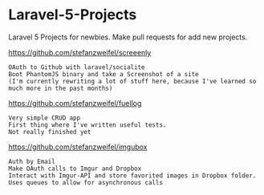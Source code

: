# Laravel-5-Projects
Laravel 5 Projects for newbies. Make pull requests for add new projects.

https://github.com/stefanzweifel/screeenly

    OAuth to Github with laravel/socialite
    Boot PhantomJS binary and take a Screenshot of a site
    (I'm currently rewriting a lot of stuff here, because I've learned so much more in the past months)
    
https://github.com/stefanzweifel/fuellog

    Very simple CRUD app
    First thing where I've written useful tests.
    Not really finished yet
    
https://github.com/stefanzweifel/imgubox

    Auth by Email
    Make OAuth calls to Imgur and Dropbox
    Interact with Imgur-API and store favorited images in Dropbox folder.
    Uses queues to allow for asynchronous calls

